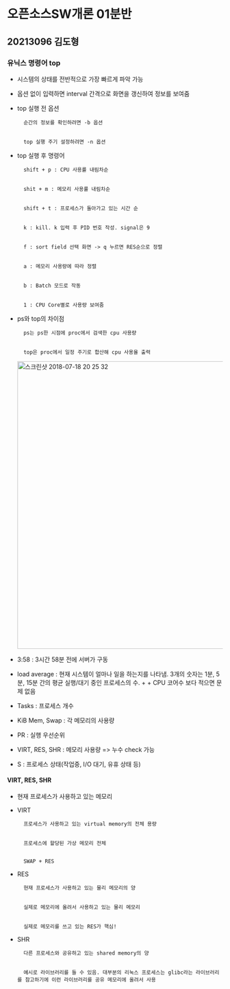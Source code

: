 # 오픈소스SW개론 01분반
## 20213096 김도형
### 유닉스 명령어 top
+ 시스템의 상태를 전반적으로 가장 빠르게 파악 가능
+ 옵션 없이 입력하면 interval 간격으로 화면을 갱신하여 정보를 보여줌
+ top 실행 전 옵션


        순간의 정보를 확인하려면 -b 옵션
    
    
        top 실행 주기 설정하려면 -n 옵션
+ top 실행 후 명령어


        shift + p : CPU 사용률 내림차순
    
    
        shit + m : 메모리 사용률 내림차순
    
    
        shift + t : 프로세스가 돌아가고 있는 시간 순
    
    
        k : kill. k 입력 후 PID 번호 작성. signal은 9
    
    
        f : sort field 선택 화면 -> q 누르면 RES순으로 정렬
    
    
        a : 메모리 사용량에 따라 정렬
    
    
        b : Batch 모드로 작동
    
    
        1 : CPU Core별로 사용량 보여줌
+ ps와 top의 차이점


        ps는 ps한 시점에 proc에서 검색한 cpu 사용량
    
    
        top은 proc에서 일정 주기로 합산해 cpu 사용율 출력
    
    <img width="670" alt="스크린샷 2018-07-18 20 25 32" src="https://user-images.githubusercontent.com/86956159/172050180-b3ed8b6b-2680-4f7e-b0d7-7f52c3de89b1.png">

+ 3:58 : 3시간 58분 전에 서버가 구동
+ load average : 현재 시스템이 얼마나 일을 하는지를 나타냄. 3개의 숫자는 1분, 5분, 15분 간의 평균 실행/대기 중인 프로세스의 수. + + CPU 코어수 보다 적으면 문제 없음
+ Tasks : 프로세스 개수
+ KiB Mem, Swap : 각 메모리의 사용량
+ PR : 실행 우선순위
+ VIRT, RES, SHR : 메모리 사용량 => 누수 check 가능
+ S : 프로세스 상태(작업중, I/O 대기, 유휴 상태 등)


#### VIRT, RES, SHR
+ 현재 프로세스가 사용하고 있는 메모리
+ VIRT


        프로세스가 사용하고 있는 virtual memory의 전체 용량
        
        
        프로세스에 할당된 가상 메모리 전체
        
        
        SWAP + RES
+ RES


        현재 프로세스가 사용하고 있는 물리 메모리의 양


        실제로 메모리에 올려서 사용하고 있는 물리 메모리
        
        
        실제로 메모리를 쓰고 있는 RES가 핵심!
+ SHR


        다른 프로세스와 공유하고 있는 shared memory의 양
        
        
        예시로 라이브러리를 들 수 있음. 대부분의 리눅스 프로세스는 glibc라는 라이브러리를 참고하기에 이런 라이브러리를 공유 메모리에 올려서 사용
        
